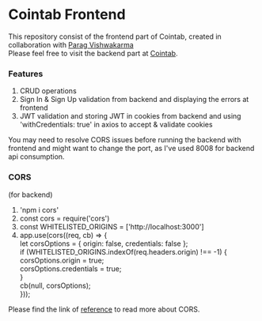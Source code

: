 # Cointab Frontend

This repository consist of the frontend part of Cointab, created in collaboration with [Parag Vishwakarma](https://github.com/paragvish03)\
Please feel free to visit the backend part at [Cointab](https://github.com/paragvish03/cointab).

### Features
1. CRUD operations
2. Sign In & Sign Up validation from backend and displaying the errors at frontend
3. JWT validation and storing JWT in cookies from backend and using 'withCredentials: true' in axios to accept & validate cookies 

You may need to resolve CORS issues before running the backend with frontend and might want to change the port, as I've used 8008 for backend api consumption.

### CORS
(for backend)
1. 'npm i cors'
2. const cors = require('cors')
3. const WHITELISTED_ORIGINS = ['http://localhost:3000']
4. app.use(cors((req, cb) => {\
    let corsOptions = { origin: false, credentials: false };\
    if (WHITELISTED_ORIGINS.indexOf(req.headers.origin) !== -1) {\
        corsOptions.origin = true;\
        corsOptions.credentials = true;\
    }\
    cb(null, corsOptions);\
    }));

Please find the link of [reference](https://developer.mozilla.org/en-US/docs/Web/HTTP/CORS) to read more about CORS.